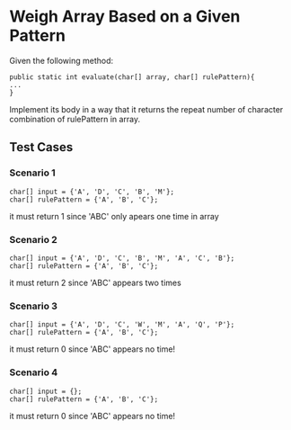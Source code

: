 # Weigh Array Based on a Given Pattern
Given the following method:
~~~ 
public static int evaluate(char[] array, char[] rulePattern){
...
}
~~~ 
Implement its body in a way that it returns the repeat number of character combination of rulePattern in array.

## Test Cases
### Scenario 1
~~~ 
char[] input = {'A', 'D', 'C', 'B', 'M'};
char[] rulePattern = {'A', 'B', 'C'};
~~~ 
it must return 1 since 'ABC' only apears one time in array

### Scenario 2
~~~ 
char[] input = {'A', 'D', 'C', 'B', 'M', 'A', 'C', 'B'};
char[] rulePattern = {'A', 'B', 'C'};
~~~ 
it must return 2 since 'ABC' appears two times

### Scenario 3
~~~ 
char[] input = {'A', 'D', 'C', 'W', 'M', 'A', 'Q', 'P'};
char[] rulePattern = {'A', 'B', 'C'};
~~~ 
        
it must return 0 since 'ABC' appears no time!

### Scenario 4
~~~ 
char[] input = {};
char[] rulePattern = {'A', 'B', 'C'};
~~~ 
        
it must return 0 since 'ABC' appears no time!
